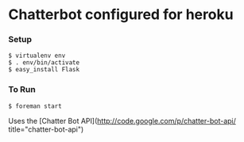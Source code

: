 # Chatterbot configured for heroku

### Setup
    $ virtualenv env
    $ . env/bin/activate
    $ easy_install Flask
   
### To Run   
    $ foreman start


Uses the [Chatter Bot API](http://code.google.com/p/chatter-bot-api/ title="chatter-bot-api")
